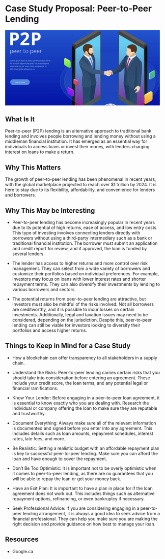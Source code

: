 # Case Study Proposal:  Peer-to-Peer Lending 

![image](p2p.png)

## What Is It

Peer-to-peer (P2P) lending is an alternative approach to traditional bank lending and involves people borrowing and lending money without using a middleman financial institution. It has emerged as an essential way for individuals to access loans or invest their money, with lenders charging interest on loans to make a return. 

## Why This Matters

The growth of peer-to-peer lending has been phenomenal in recent years, with the global marketplace projected to reach over $1 trillion by 2024. It is here to stay due to its flexibility, affordability, and convenience for lenders and borrowers. 




## Why This May be Interesting

* Peer-to-peer lending has become increasingly popular in recent years due to its potential of high returns, ease of access, and low entry costs. This type of investing involves connecting lenders directly with borrowers without using a third-party intermediary such as a bank or traditional financial institution. The borrower must submit an application and credit report for review, and if approved, the loan is funded by several lenders. 

* The lender has access to higher returns and more control over risk management. They can select from a wide variety of borrowers and customize their portfolios based on individual preferences. For example, investors may focus on loans with lower interest rates and shorter repayment terms. They can also diversify their investments by lending to various borrowers and sectors. 

* The potential returns from peer-to-peer lending are attractive, but investors must also be mindful of the risks involved. Not all borrowers are creditworthy, and it is possible to incur losses on certain investments. Additionally, legal and taxation issues may need to be considered, depending on the jurisdiction. Despite this, peer-to-peer lending can still be viable for investors looking to diversify their portfolios and access higher returns. 

## Things to Keep in Mind for a Case Study

* How a blockchain can offer transparency to all stakeholders in a supply chain.

* Understand the Risks: Peer-to-peer lending carries certain risks that you should take into consideration before entering an agreement. These include your credit score, the loan terms, and any potential legal or financial ramifications.

* Know Your Lender: Before engaging in a peer-to-peer loan agreement, it is essential to know exactly who you are dealing with. Research the individual or company offering the loan to make sure they are reputable and trustworthy.

* Document Everything: Always make sure all of the relevant information is documented and signed before you enter into any agreement. This includes details such as loan amounts, repayment schedules, interest rates, late fees, and more.

* Be Realistic: Setting a realistic budget with an affordable repayment plan is key to successful peer-to-peer lending. Make sure you can afford the loan and have enough to cover the repayment.

* Don’t Be Too Optimistic: It is important not to be overly optimistic when it comes to peer-to-peer lending, as there are no guarantees that you will be able to repay the loan or get your money back.

* Have an Exit Plan: It is important to have a plan in place for if the loan agreement does not work out. This includes things such as alternative repayment options, refinancing, or even bankruptcy if necessary. 

* Seek Professional Advice: If you are considering engaging in a peer-to-peer lending arrangement, it is always a good idea to seek advice from a financial professional. They can help you make sure you are making the right decision and provide guidance on how best to manage your loan. 


## Resources

* Google.ca 

